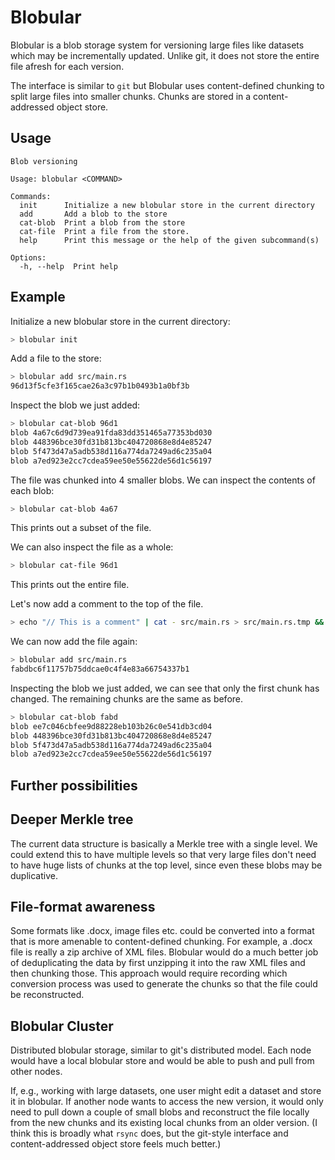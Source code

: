 # Blobular

Blobular is a blob storage system for versioning large files like datasets which may be incrementally updated. Unlike git, it does not store the entire file afresh for each version.

The interface is similar to `git` but Blobular uses content-defined chunking to split large files into smaller chunks. Chunks are stored in a content-addressed object store.

## Usage

```
Blob versioning

Usage: blobular <COMMAND>

Commands:
  init      Initialize a new blobular store in the current directory
  add       Add a blob to the store
  cat-blob  Print a blob from the store
  cat-file  Print a file from the store.
  help      Print this message or the help of the given subcommand(s)

Options:
  -h, --help  Print help
```

## Example

Initialize a new blobular store in the current directory:

```sh
> blobular init
```

Add a file to the store:

```sh
> blobular add src/main.rs
96d13f5cfe3f165cae26a3c97b1b0493b1a0bf3b
```

Inspect the blob we just added:

```sh
> blobular cat-blob 96d1
blob 4a67c6d9d739ea91fda83dd351465a77353bd030
blob 448396bce30fd31b813bc404720868e8d4e85247
blob 5f473d47a5adb538d116a774da7249ad6c235a04
blob a7ed923e2cc7cdea59ee50e55622de56d1c56197
```

The file was chunked into 4 smaller blobs. We can inspect the contents of each blob:

```sh
> blobular cat-blob 4a67
```

This prints out a subset of the file.

We can also inspect the file as a whole:

```sh
> blobular cat-file 96d1
```

This prints out the entire file.

Let's now add a comment to the top of the file.

```sh
> echo "// This is a comment" | cat - src/main.rs > src/main.rs.tmp && mv src/main.rs.tmp src/main.rs
```

We can now add the file again:

```sh
> blobular add src/main.rs
fabdbc6f11757b75ddcae0c4f4e83a66754337b1
```

Inspecting the blob we just added, we can see that only the first chunk has changed. The remaining chunks
are the same as before.

```sh
> blobular cat-blob fabd
blob ee7c046cbfee9d88228eb103b26c0e541db3cd04
blob 448396bce30fd31b813bc404720868e8d4e85247
blob 5f473d47a5adb538d116a774da7249ad6c235a04
blob a7ed923e2cc7cdea59ee50e55622de56d1c56197
```

## Further possibilities

## Deeper Merkle tree

The current data structure is basically a Merkle tree with a single level. We could extend this to have multiple levels so that very large files don't need to have huge lists of chunks at the top level, since even these blobs may be duplicative.

## File-format awareness

Some formats like .docx, image files etc. could be converted into a format that is more amenable to content-defined chunking. For example, a .docx file is really a zip archive of XML files. Blobular would do a much better job of deduplicating the data by first unzipping it into the raw XML files and then chunking those. This approach would require recording which conversion process was used to generate the chunks so that the file could be reconstructed.

## Blobular Cluster

Distributed blobular storage, similar to git's distributed model. Each node would have a local blobular store and would be able to push and pull from other nodes.

If, e.g., working with large datasets, one user might edit a dataset and store it in blobular. If another node wants to access the new version, it would only need to pull down a couple of small blobs and reconstruct the file locally from the new chunks and its existing local chunks from an older version. (I think this is broadly what `rsync` does, but the git-style interface and content-addressed object store feels much better.)
